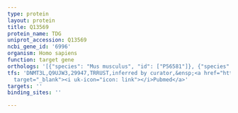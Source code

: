 ```yaml
---
type: protein
layout: protein
title: Q13569
protein_name: TDG
uniprot_accession: Q13569
ncbi_gene_id: '6996'
organism: Homo sapiens
function: target gene
orthologs: '[{"species": "Mus musculus", "id": ["P56581"]}, {"species": "Rattus norvegicus", "id": ["A0A096MIY3"]}]'
tfs: 'DNMT3L,Q9UJW3,29947,TRRUST,inferred by curator,&ensp;<a href="https://www.ncbi.nlm.nih.gov/pubmed/?term=20428781%5Buid%5D+OR+29087512%5Buid%5D"
  target="_blank"><i uk-icon="icon: link"></i>Pubmed</a>'
targets: ''
binding_sites: ''

---
```

